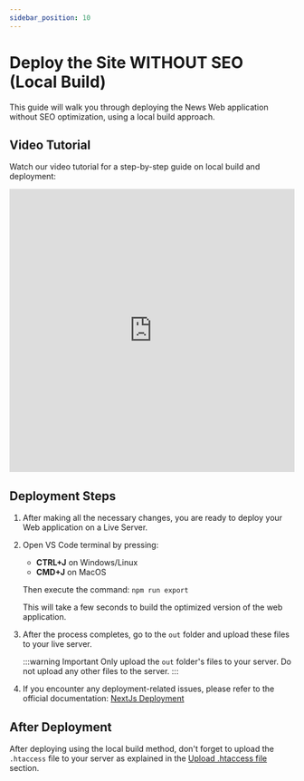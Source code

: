 ```yaml
---
sidebar_position: 10
---
```


# Deploy the Site WITHOUT SEO (Local Build)

This guide will walk you through deploying the News Web application without SEO optimization, using a local build approach.

## Video Tutorial

Watch our video tutorial for a step-by-step guide on local build and deployment:

<iframe width="100%" height="500" style={{borderRadius: "12px", marginTop: "12px"}}
    src="https://www.youtube.com/embed/wfvMgiN2GDk?si=Mf1CTygSpJ4QpSE9"
    title="YouTube video player" frameBorder="0"
    allow="accelerometer; autoplay; clipboard-write; encrypted-media; gyroscope; picture-in-picture; web-share"
    referrerPolicy="strict-origin-when-cross-origin" allowFullScreen></iframe>

## Deployment Steps

1. After making all the necessary changes, you are ready to deploy your Web application on a Live Server.

2. Open VS Code terminal by pressing:

   - **CTRL+J** on Windows/Linux
   - **CMD+J** on MacOS

   Then execute the command: `npm run export`

   This will take a few seconds to build the optimized version of the web application.

3. After the process completes, go to the `out` folder and upload these files to your live server.

   :::warning Important
   Only upload the `out` folder's files to your server. Do not upload any other files to the server.
   :::

4. If you encounter any deployment-related issues, please refer to the official documentation: [NextJs Deployment](https://nextjs.org/docs/pages/building-your-application/deploying)

## After Deployment

After deploying using the local build method, don't forget to upload the `.htaccess` file to your server as explained in the [Upload .htaccess file](upload-htaccess.md) section.
